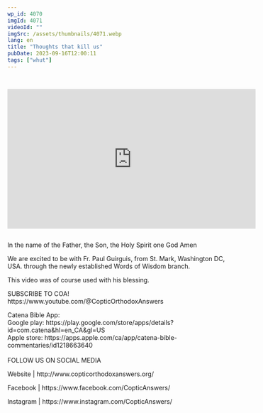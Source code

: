 ```yaml
---
wp_id: 4070
imgId: 4071
videoId: ""
imgSrc: /assets/thumbnails/4071.webp
lang: en
title: "Thoughts that kill us"
pubDate: 2023-09-16T12:00:11
tags: ["whut"]
---
```


<p><code></p>
<div class="video-container">
<iframe loading="lazy" width="560" height="315" src="https://www.youtube.com/embed/MoesYGpgc2U?si=W7AOstTiHf-ViGMv" title="YouTube video player" frameborder="0" allow="accelerometer; autoplay; clipboard-write; encrypted-media; gyroscope; picture-in-picture; web-share" allowfullscreen></iframe>
</div>
<p></code></p>
<p>In the name of the Father, the Son, the Holy Spirit one God Amen</p>
<p>We are excited to be with Fr. Paul Guirguis, from St. Mark, Washington DC, USA. through the newly established Words of Wisdom branch.</p>
<p>This video was of course used with his blessing.</p>

<p>SUBSCRIBE TO COA!<br />
https://www.youtube.com/@CopticOrthodoxAnswers</p>
<p>Catena Bible App:<br />
Google play: https://play.google.com/store/apps/details?id=com.catena&hl=en_CA&gl=US<br />
Apple store: https://apps.apple.com/ca/app/catena-bible-commentaries/id1218663640<br />
&nbsp;<br />
FOLLOW US ON SOCIAL MEDIA</p>
<p>Website | http://www.copticorthodoxanswers.org/</p>
<p>Facebook | https://www.facebook.com/CopticAnswers/</p>
<p>Instagram | https://www.instagram.com/CopticAnswers/</p>
